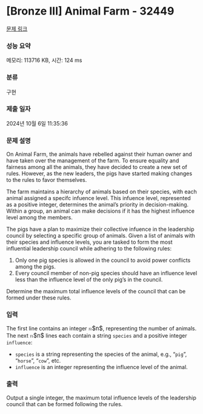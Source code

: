# [Bronze III] Animal Farm - 32449 

[문제 링크](https://www.acmicpc.net/problem/32449) 

### 성능 요약

메모리: 113716 KB, 시간: 124 ms

### 분류

구현

### 제출 일자

2024년 10월 6일 11:35:36

### 문제 설명

<p>On Animal Farm, the animals have rebelled against their human owner and have taken over the management of the farm. To ensure equality and fairness among all the animals, they have decided to create a new set of rules. However, as the new leaders, the pigs have started making changes to the rules to favor themselves.</p>

<p>The farm maintains a hierarchy of animals based on their species, with each animal assigned a specifc infuence level. This infuence level, represented as a positive integer, determines the animal’s priority in decision-making. Within a group, an animal can make decisions if it has the highest influence level among the members.</p>

<p>The pigs have a plan to maximize their collective infuence in the leadership council by selecting a specific group of animals. Given a list of animals with their species and influence levels, you are tasked to form the most influential leadership council while adhering to the following rules:</p>

<ol>
	<li>Only one pig species is allowed in the council to avoid power conflicts among the pigs.</li>
	<li>Every council member of non-pig species should have an influence level less than the influence level of the only pig’s in the council.</li>
</ol>

<p>Determine the maximum total influence levels of the council that can be formed under these rules.</p>

### 입력 

 <p>The first line contains an integer <mjx-container class="MathJax" jax="CHTML" style="font-size: 109%; position: relative;"><mjx-math class="MJX-TEX" aria-hidden="true"><mjx-mi class="mjx-i"><mjx-c class="mjx-c1D45B TEX-I"></mjx-c></mjx-mi></mjx-math><mjx-assistive-mml unselectable="on" display="inline"><math xmlns="http://www.w3.org/1998/Math/MathML"><mi>n</mi></math></mjx-assistive-mml><span aria-hidden="true" class="no-mathjax mjx-copytext">$n$</span></mjx-container>, representing the number of animals. The next <mjx-container class="MathJax" jax="CHTML" style="font-size: 109%; position: relative;"><mjx-math class="MJX-TEX" aria-hidden="true"><mjx-mi class="mjx-i"><mjx-c class="mjx-c1D45B TEX-I"></mjx-c></mjx-mi></mjx-math><mjx-assistive-mml unselectable="on" display="inline"><math xmlns="http://www.w3.org/1998/Math/MathML"><mi>n</mi></math></mjx-assistive-mml><span aria-hidden="true" class="no-mathjax mjx-copytext">$n$</span></mjx-container> lines each contain a string <code>species</code> and a positive integer <code>influence</code>:</p>

<ul>
	<li><code>species</code> is a string representing the species of the animal, e.g., “<code>pig</code>”, “<code>horse</code>”, “<code>cow</code>”, etc.</li>
	<li><code>influence</code> is an integer representing the influence level of the animal.</li>
</ul>

### 출력 

 <p>Output a single integer, the maximum total influence levels of the leadership council that can be formed following the rules.</p>

